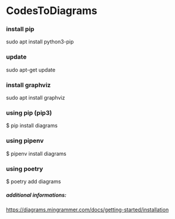 # CodesToDiagrams

### install pip
sudo apt install python3-pip

### update
sudo apt-get update

### install graphviz
sudo apt install graphviz

### using pip (pip3)
$ pip install diagrams

### using pipenv
$ pipenv install diagrams

### using poetry
$ poetry add diagrams

##### additional informations:
https://diagrams.mingrammer.com/docs/getting-started/installation
